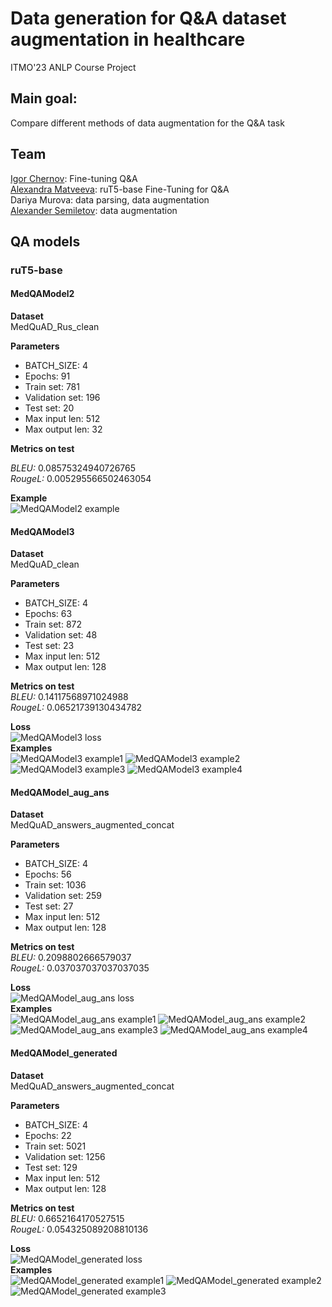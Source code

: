 # Data generation for Q&A dataset augmentation in healthcare
ITMO'23 ANLP Course Project

## Main goal:
Compare different methods of data augmentation for the Q&A task

## Team
[Igor Chernov](https://link-url-here.org): Fine-tuning Q&A<br />
[Alexandra Matveeva](https://github.com/alex-mat-s): ruT5-base Fine-Tuning for Q&A<br />
Dariya Murova: data parsing, data augmentation<br />
[Alexander Semiletov](https://github.com/kinoooshnik): data augmentation<br />

## QA models

### ruT5-base
#### MedQAModel2 

**Dataset**<br />
MedQuAD_Rus_clean

**Parameters**
- BATCH_SIZE: 4
- Epochs: 91
- Train set: 781
- Validation set: 196
- Test set: 20
- Max input len: 512
- Max output len: 32

**Metrics on test**<br />

*BLEU:* 0.08575324940726765<br />
*RougeL:* 0.005295566502463054<br />

**Example**<br />
![MedQAModel2 example](https://github.com/alex-mat-s/data_augmentation_QA/blob/main/img/img1.png)

#### MedQAModel3<br />
**Dataset**<br />
MedQuAD_clean

**Parameters**
- BATCH_SIZE: 4
- Epochs: 63
- Train set: 872
- Validation set: 48
- Test set: 23
- Max input len: 512
- Max output len: 128

**Metrics on test**<br />
*BLEU:* 0.14117568971024988<br />
*RougeL:* 0.06521739130434782<br />

**Loss**<br />
![MedQAModel3 loss](https://github.com/alex-mat-s/data_augmentation_QA/blob/main/img/img1.jpg)
<br />**Examples**<br />
![MedQAModel3 example1](https://github.com/alex-mat-s/data_augmentation_QA/blob/main/img/img2.png)
![MedQAModel3 example2](https://github.com/alex-mat-s/data_augmentation_QA/blob/main/img/img3.png)
![MedQAModel3 example3](https://github.com/alex-mat-s/data_augmentation_QA/blob/main/img/img4.png)
![MedQAModel3 example4](https://github.com/alex-mat-s/data_augmentation_QA/blob/main/img/img5.png)

#### MedQAModel_aug_ans
**Dataset**<br />
MedQuAD_answers_augmented_concat

**Parameters**
- BATCH_SIZE: 4
- Epochs: 56
- Train set: 1036
- Validation set: 259
- Test set: 27
- Max input len: 512
- Max output len: 128

**Metrics on test**<br />
*BLEU:* 0.2098802666579037<br />
*RougeL:* 0.037037037037037035<br />

**Loss**<br />
![MedQAModel_aug_ans loss](https://github.com/alex-mat-s/data_augmentation_QA/blob/main/img/img6.png)
<br />**Examples**<br />
![MedQAModel_aug_ans example1](https://github.com/alex-mat-s/data_augmentation_QA/blob/main/img/img7.png)
![MedQAModel_aug_ans example2](https://github.com/alex-mat-s/data_augmentation_QA/blob/main/img/img8.png)
![MedQAModel_aug_ans example3](https://github.com/alex-mat-s/data_augmentation_QA/blob/main/img/img9.png)
![MedQAModel_aug_ans example4](https://github.com/alex-mat-s/data_augmentation_QA/blob/main/img/img10.png)

#### MedQAModel_generated
**Dataset**<br />
MedQuAD_answers_augmented_concat

**Parameters**
- BATCH_SIZE: 4
- Epochs: 22
- Train set: 5021
- Validation set: 1256
- Test set: 129
- Max input len: 512
- Max output len: 128

**Metrics on test**<br />
*BLEU:* 0.6652164170527515<br />
*RougeL:* 0.054325089208810136<br />

**Loss**<br />
![MedQAModel_generated loss](https://github.com/alex-mat-s/data_augmentation_QA/blob/main/img/img11.png)
<br />**Examples**<br />
![MedQAModel_generated example1](https://github.com/alex-mat-s/data_augmentation_QA/blob/main/img/img12.png)
![MedQAModel_generated example2](https://github.com/alex-mat-s/data_augmentation_QA/blob/main/img/img13.png)
![MedQAModel_generated example3](https://github.com/alex-mat-s/data_augmentation_QA/blob/main/img/img14.png)
